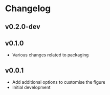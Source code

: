 Changelog
==========

<!--
Newest changes should be on top.

This document is user facing. Please word the changes in such a way
that users understand how the changes affect the new version.
-->

v0.2.0-dev
---------------------------

v0.1.0
---------------------------
+ Various changes related to packaging

v0.0.1
---------------------------
+ Add additional options to customise the figure
+ Initial development
